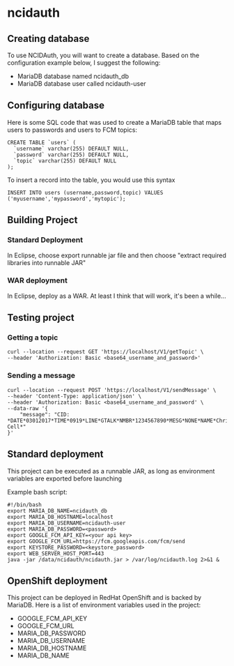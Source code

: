 # ncidauth

## Creating database

To use NCIDAuth, you will want to create a database.  Based on the configuration example below, I suggest the following:
* MariaDB database named ncidauth_db
* MariaDB database user called ncidauth-user


## Configuring database

Here is some SQL code that was used to create a MariaDB table that maps users to passwords and users to FCM topics:

```
CREATE TABLE `users` (
  `username` varchar(255) DEFAULT NULL,
  `password` varchar(255) DEFAULT NULL,
  `topic` varchar(255) DEFAULT NULL
);
```

To insert a record into the table, you would use this syntax

```
INSERT INTO users (username,password,topic) VALUES ('myusername','mypassword','mytopic');
```

## Building Project

### Standard Deployment
In Eclipse, choose export runnable jar file and then choose "extract required libraries into runnable JAR"

### WAR deployment
In Eclipse, deploy as a WAR.  At least I think that will work, it's been a while...


## Testing project

### Getting a topic
```
curl --location --request GET 'https://localhost/V1/getTopic' \
--header 'Authorization: Basic <base64_username_and_password>'
```

### Sending a message
```
curl --location --request POST 'https://localhost/V1/sendMessage' \
--header 'Content-Type: application/json' \
--header 'Authorization: Basic <base64_username_and_password' \
--data-raw '{
    "message": "CID: *DATE*03012017*TIME*0919*LINE*GTALK*NMBR*1234567890*MESG*NONE*NAME*Chris Cell*"
}'
```

## Standard deployment
This project can be executed as a runnable JAR, as long as environment variables are exported before launching

Example bash script:

```
#!/bin/bash
export MARIA_DB_NAME=ncidauth_db
export MARIA_DB_HOSTNAME=localhost
export MARIA_DB_USERNAME=ncidauth-user
export MARIA_DB_PASSWORD=<password>
export GOOGLE_FCM_API_KEY=<your api key>
export GOOGLE_FCM_URL=https://fcm.googleapis.com/fcm/send
export KEYSTORE_PASSWORD=<keystore_password>
export WEB_SERVER_HOST_PORT=443
java -jar /data/ncidauth/ncidauth.jar > /var/log/ncidauth.log 2>&1 &
```

## OpenShift deployment
This project can be deployed in RedHat OpenShift and is backed by MariaDB.  Here is a list of environment variables used in the project:

* GOOGLE_FCM_API_KEY
* GOOGLE_FCM_URL
* MARIA_DB_PASSWORD
* MARIA_DB_USERNAME
* MARIA_DB_HOSTNAME
* MARIA_DB_NAME